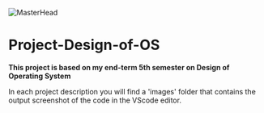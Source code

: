 ![MasterHead](https://lms.adanisaksham.com/webservice/pluginfile.php/20986/course/overviewfiles/Operating%20system.gif?token=4b110668daa7729b0aca9cf984627e3a)
# Project-Design-of-OS
**This project is based on my end-term 5th semester on Design of Operating System**

In each project description you will find a 'images' folder that contains the output screenshot of the code in the VScode editor.

